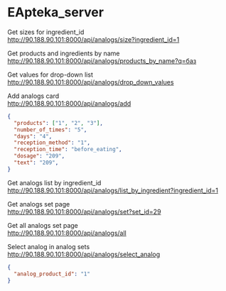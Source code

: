 # EApteka_server

Get sizes for ingredient_id  
http://90.188.90.101:8000/api/analogs/size?ingredient_id=1

Get products and ingredients by name  
http://90.188.90.101:8000/api/analogs/products_by_name?q=баз

Get values for drop-down list  
http://90.188.90.101:8000/api/analogs/drop_down_values  

Add analogs card  
http://90.188.90.101:8000/api/analogs/add  
```json
{
  "products": ["1", "2", "3"],
  "number_of_times": "5",
  "days": "4",
  "reception_method": "1",
  "reception_time": "before_eating",
  "dosage": "209",
  "text": "209", 
}
```

Get analogs list by ingredient_id  
http://90.188.90.101:8000/api/analogs/list_by_ingredient?ingredient_id=1  

Get analogs set page  
http://90.188.90.101:8000/api/analogs/set?set_id=29  

Get all analogs set page  
http://90.188.90.101:8000/api/analogs/all  

Select analog in analog sets  
http://90.188.90.101:8000/api/analogs/select_analog  
```json
{
  "analog_product_id": "1"
}
```